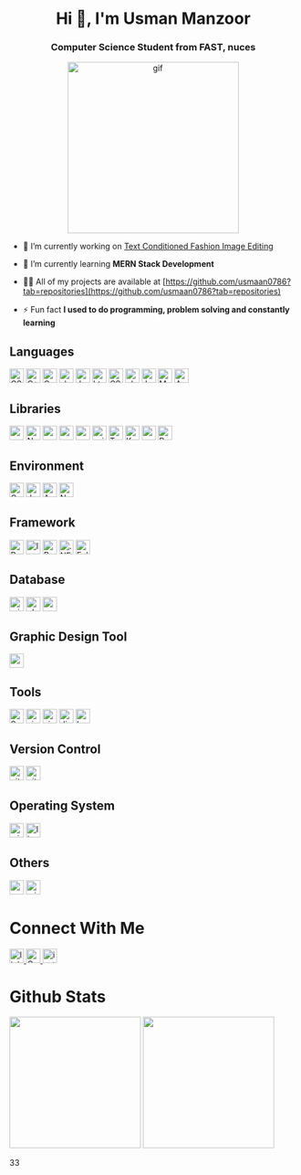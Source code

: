 <div align="center">  
<img src="https://komarev.com/ghpvc/?username=usmaan0786&style=flat-square&color=blue" alt=""/>
</div>

<h1 align="center">Hi 👋, I'm Usman Manzoor</h1>
<h3 align="center">Computer Science Student from FAST, nuces</h3>

<p align = "center"> <img src = "https://camo.githubusercontent.com/cae12fddd9d6982901d82580bdf321d81fb299141098ca1c2d4891870827bf17/68747470733a2f2f6d69726f2e6d656469756d2e636f6d2f6d61782f313336302f302a37513379765349765f7430696f4a2d5a2e676966" alt = "gif" width = "300px"></p>

- 🔭 I’m currently working on [Text Conditioned Fashion Image Editing](https://github.com/usmaan0786/Text-Conditioned-Fashion-Image-Editing)

- 🌱 I’m currently learning **MERN Stack Development**

- 👨‍💻 All of my projects are available at [https://github.com/usmaan0786?tab=repositories](https://github.com/usmaan0786?tab=repositories)

- ⚡ Fun fact **I used to do programming, problem solving and constantly learning**

<!-- https://simpleicons.org/?q=Assemb -->
<h2>Languages</h2>
<p> 
  <img src="https://img.shields.io/badge/-Python-3776AB?logo=Python&logoColor=fff" alt="CSS"width="fixed-content"height="25">
  <img src="https://img.shields.io/badge/-C++-00599C?logo=C++&logoColor=fff" alt="C++" width="fixed-content"height="25">
  <img src="https://img.shields.io/badge/-C-A8B9CC?logo=C&logoColor=fff" alt="C" width="fixed-content"height="25">
  <img src="https://img.shields.io/badge/-sharp-99CC00?logo=sharp&logoColor=fff" alt="sharp" width="fixed-content"height="25">
  <img src="https://img.shields.io/badge/-JavaScript-F7DF1E?logo=JavaScript&logoColor=fff" alt="JavaScript"width="fixed-content"height="25">
  <img src="https://img.shields.io/badge/-HTML-E34F26?logo=html5&logoColor=fff" alt="html"width="fixed-content"height="25">
  <img src="https://img.shields.io/badge/-CSS-1572B6?logo=css3&logoColor=fff" alt="CSS" width="fixed-content"height="25">
  <img src="https://img.shields.io/badge/-PHP-777BB4?logo=php&logoColor=fff" alt="php" width="fixed-content"height="25">
  <img src="https://img.shields.io/badge/-Java-e34f26?Color=fff" alt="Java"width="fixed-content"height="25">
  <img src="https://img.shields.io/badge/-MySql-4479A1?logo=MySql&logoColor=fff" alt="MySql" width="fixed-content"height="25">
  <img src="https://img.shields.io/badge/-Assembly Language-e34f26?Color=fff" alt="Assembly Language"width="fixed-content"height="25">
</p>

<h2>Libraries</h2>
<p> 
  <img src="https://img.shields.io/badge/-spaCy-09A3D5?logo=spaCy&logoColor=fff" alt="spaCy"width="fixed-content"height="25">
  <img src="https://img.shields.io/badge/-NumPy-013243?logo=NumPy&logoColor=fff" alt="NumPy"width="fixed-content"height="25">
  <img src="https://img.shields.io/badge/-pandas-150458?logo=pandas&logoColor=fff" alt="pandas"width="fixed-content"height="25">
  <img src="https://img.shields.io/badge/-matplotlib-e34f26?Color=fff" alt="matplotlib"width="fixed-content"height="25">
  <img src="https://img.shields.io/badge/-seaborn-e34f26?Color=fff" alt="seaborn"width="fixed-content"height="25">
  <img src="https://img.shields.io/badge/-scikitlearn-F7931E?logo=scikit-learn&logoColor=fff" alt="scikit-learn"width="fixed-content"height="25">
  <img src="https://img.shields.io/badge/-TensorFlow-FF6F00?logo=TensorFlow&logoColor=fff" alt="TensorFlow"width="fixed-content"height="25">
  <img src="https://img.shields.io/badge/-Keras-D00000?logo=Keras&logoColor=fff" alt="Keras"width="fixed-content"height="25">
  <img src="https://img.shields.io/badge/-opencv-5C3EE8?logo=opencv&logoColor=fff" alt="opencv"width="fixed-content"height="25">
  <img src="https://img.shields.io/badge/-Beautiful Soup-D00000?logo=Beautiful Soup&logoColor=fff" alt="Beautiful Soup"width="fixed-content"height="25">
</p>

<h2>Environment</h2>
<p> 
  <img src="https://img.shields.io/badge/-Google Colab-F9AB00?logo=Google Colab&logoColor=fff" alt="Google Colab"width="fixed-content"height="25">
  <img src="https://img.shields.io/badge/-Jupyter-F37626?logo=Jupyter&logoColor=fff" alt="Jupyter"width="fixed-content"height="25">
  <img src="https://img.shields.io/badge/-Anaconda-44A833?logo=Anaconda&logoColor=fff" alt="Anaconda"width="fixed-content"height="25">
  <img src="https://img.shields.io/badge/-Netbeans-e34f26?Color=fff" alt="Netbeans"width="fixed-content"height="25">
</p>

<h2>Framework</h2>
<p>
  <img src="https://img.shields.io/badge/-React-61DAFB?logo=React&logoColor=fff" alt="React"width="fixed-content"height="25">
  <img src="https://img.shields.io/badge/-laravel-FF2D20?logo=laravel&logoColor=fff" alt="laravel"width="fixed-content"height="25">
  <img src="https://img.shields.io/badge/-Bootstrap-7952B3?logo=Bootstrap&logoColor=fff" alt="Bootstrap"width="fixed-content"height="25">
  <img src="https://img.shields.io/badge/-.NET-512BD4?logo=.NET&logoColor=fff" alt=".NET"width="fixed-content"height="25">
   <img src="https://img.shields.io/badge/-Eclipse IDE-2C2255?logoEclipse IDE&logoColor=fff" alt="Eclipse IDE"width="fixed-content"height="25">
</p>

<h2>Database</h2>
<p> 
  <img src="https://img.shields.io/badge/-microsoftsqlserver-CC2927?logo=microsoftsqlserver&logoColor=fff" alt="microsoftsqlserver"width="fixed-content"height="25">
  <img src="https://img.shields.io/badge/-phpmyadmin-6C78AF?logo=phpmyadmin&logoColor=fff" alt="phpmyadmin"width="fixed-content"height="25">
  <img src="https://img.shields.io/badge/-mongodb-47A248?logo=mongodb&logoColor=fff" alt="mongodb"width="fixed-content"height="25">
</p>

<h2>Graphic Design Tool</h2>
<p>
  <img src="https://img.shields.io/badge/-canva-00C4CC?logo=canva&logoColor=fff" alt="canva"width="fixed-content"height="25">
</p>

<h2>Tools</h2>
<p> 
  <img src="https://img.shields.io/badge/-Sublime Text-FF9800?logo=Sublime Text&logoColor=fff" alt="Sublime Text"width="fixed-content"height="25">
  <img src="https://img.shields.io/badge/-visualstudiocode-007ACC?logo=visualstudiocode&logoColor=fff" alt="visualstudiocode"width="fixed-content"height="25">
  <img src="https://img.shields.io/badge/-visualstudio-5C2D91?logo=visualstudio&logoColor=fff" alt="visualstudio"width="fixed-content"height="25">
  <img src="https://img.shields.io/badge/-diagramsdotnet-F08705?logo=diagramsdotnet&logoColor=fff" alt="diagramsdotnet"width="fixed-content"height="25">
  <img src="https://img.shields.io/badge/-LucidChart-e34f26?Color=fff" alt="LucidChart"width="fixed-content"height="25">
</p>

<h2>Version Control</h2>
<p> 
  <img src="https://img.shields.io/badge/-github-181717?logo=github&logoColor=fff" alt="github"width="fixed-content"height="25">
  <img src="https://img.shields.io/badge/-git-F05032?logo=git&logoColor=fff" alt="git"width="fixed-content"height="25">
</p>

<h2>Operating System</h2>
<p> 
  <img src="https://img.shields.io/badge/-windows-0078D6?logo=windows&logoColor=fff" alt="windows"width="fixed-content"height="25">
  <img src="https://img.shields.io/badge/-linux-FCC624?logo=linux&logoColor=fff" alt="linux"width="fixed-content"height="25">
</p>

<h2>Others</h2>
<p> 
  <img src="https://img.shields.io/badge/-powerbi-F2C811?logo=powerbi&logoColor=fff" alt="powerbi"width="fixed-content"height="25">
  <img src="https://img.shields.io/badge/-microsoftazure-0078D4?logo=microsoftazure&logoColor=fff" alt="microsoftazure"width="fixed-content"height="25">
</p>

<h1>Connect With Me</h1>
<p> 
   <a href = "https://www.linkedin.com/in/usman-manzoor-40a84a198/">
    <img src="https://img.shields.io/badge/-linkedin-0A66C2?logo=linkedin&logoColor=fff" alt="linkedin"width="fixed-content"height="25"/>
  </a>
  
  <a href = "mailto: usmanmanzoor1000@gmail.com">
    <img src="https://img.shields.io/badge/Gmail-D14836?style=for-the-badge&logo=gmail&logoColor=white" alt="Gmail"width="fixed-content"height="25"/)
 </a>
  
   <a href = "https://www.instagram.com/usman_.28/">
    <img src="https://img.shields.io/badge/-instagram-E4405F?logo=instagram&logoColor=fff" alt="instagram"width="fixed-content"height="25"/>
  </a>
</p>

  
<h1>Github Stats</h1>
<p> 
  <img src="https://github-readme-stats.vercel.app/api?username=usmaan0786&count_private=true&show_icons=true&theme=radical)](https://github.com/usmaan0786" width="fixed-content"height="230">
  <img src="https://github-readme-stats.vercel.app/api/top-langs/?username=usmaan0786&langs_count=11&layout=compact&hide=html,css&theme=radical)](https://github.com/usmaan0786" width="fixed-content"height="230">
</p>
33
